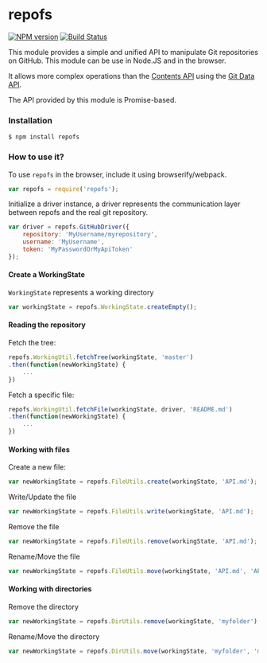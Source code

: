 # repofs

[![NPM version](https://badge.fury.io/js/repofs.svg)](http://badge.fury.io/js/repofs)
[![Build Status](https://travis-ci.org/GitbookIO/repofs.png?branch=master)](https://travis-ci.org/GitbookIO/repofs)

This module provides a simple and unified API to manipulate Git repositories on GitHub. This module can be use in Node.JS and in the browser.

It allows more complex operations than the [Contents API](https://developer.github.com/v3/repos/contents/) using the [Git Data API](https://developer.github.com/v3/git/).

The API provided by this module is Promise-based.

### Installation

```
$ npm install repofs
```

### How to use it?

To use `repofs` in the browser, include it using browserify/webpack.

```js
var repofs = require('repofs');
```

Initialize a driver instance, a driver represents the communication layer between repofs and the real git repository.

```js
var driver = repofs.GitHubDriver({
    repository: 'MyUsername/myrepository',
    username: 'MyUsername',
    token: 'MyPasswordOrMyApiToken'
});
```

#### Create a WorkingState

`WorkingState` represents a working directory

```js
var workingState = repofs.WorkingState.createEmpty();
```

#### Reading the repository

Fetch the tree:

```js
repofs.WorkingUtil.fetchTree(workingState, 'master')
.then(function(newWorkingState) {
    ...
})
```

Fetch a specific file:

```js
repofs.WorkingUtil.fetchFile(workingState, driver, 'README.md')
.then(function(newWorkingState) {
    ...
})
```

#### Working with files

Create a new file:

```js
var newWorkingState = repofs.FileUtils.create(workingState, 'API.md');
```

Write/Update the file

```js
var newWorkingState = repofs.FileUtils.write(workingState, 'API.md');
```

Remove the file

```js
var newWorkingState = repofs.FileUtils.remove(workingState, 'API.md');
```

Rename/Move the file

```js
var newWorkingState = repofs.FileUtils.move(workingState, 'API.md', 'API2.md');
```

#### Working with directories

Remove the directory

```js
var newWorkingState = repofs.DirUtils.remove(workingState, 'myfolder');
```

Rename/Move the directory

```js
var newWorkingState = repofs.DirUtils.move(workingState, 'myfolder', 'myfolder2');
```

